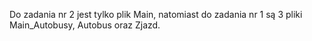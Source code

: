 Do zadania nr 2 jest tylko plik Main, natomiast do zadania nr 1 są 3 pliki Main_Autobusy, Autobus oraz Zjazd.
